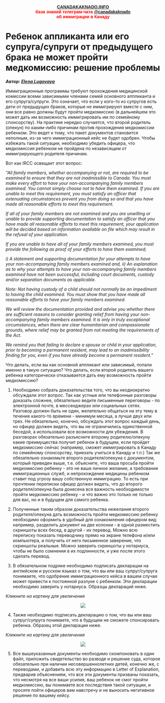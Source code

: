
<p style="color:red; font-family:arial; font-weight:800; text-align:center; font-size:1em; "><a href="https://canadakaknado.info">CANADAKAKNADO.INFO</a><br>база знаний телеграм-чата <a href="https://t.me/canadakaknado">@canadakaknado</a><br>об иммиграции в Канаду</p>

# __Ребенок аппликанта или его супруга/супруги от предыдущего брака не может пройти медкомиссию: решение проблемы__

__*Автор: [Elena Lugovaya](https://t.me/ElenaL0707)*__

Иммиграционные программы требуют прохождения медицинской комиссии всеми зависимыми членами семей основного аппликанта и его супруга/супруги. Это означает, что если у кого-то из супругов есть дети от предыдущих браков, которые не иммигрируют вместе с ним, они все равно должны будут пройти медкомиссию (в дальнейшем это может дать им возможность иммигрировать им по семейному спонсорству). На практике нередко случается, что второй родитель (опекун) по каким-либо причинам против прохождения медкомиссии ребенком. Это ведет к тому, что пакет документов становится неполным, из-за чего иммиграционный кейс не будет одобрен. Чтобы избежать такой ситуации, необходимо убедить офицера, что медкомиссия ребенком не пройдена по независящим от иммигрирующего родителя причинам. 

Вот как IRCC освещает этот вопрос:

*"All family members, whether accompanying or not, are required to be examined to ensure that they are not inadmissible to Canada. You must make every effort to have your non-accompanying family members examined. You cannot simply choose not to have them examined. If you are unable to meet this requirement, you must satisfy an officer that extenuating circumstances prevent you from doing so and that you have made all reasonable efforts to meet this requirement.*

*If all of your family members are not examined and you are unwilling or unable to provide supporting documentation to satisfy an officer that you have made all reasonable efforts to meet this requirement, your application will be decided based on information available on file which may result in the refusal of your application.*

*If you are unable to have all of your family members examined, you must provide the following as proof of your efforts to have them examined;*

*i) A statement and supporting documentation for your attempts to have your non-accompanying family members examined and,
ii) An explanation as to why your attempts to have your non-accompanying family members examined have not been successful, including court documents, custody and/or separation documents as applicable.* 

*Note: Not having custody of a child should not normally be an impediment to having the child examined. You must show that you have made all reasonable efforts to have your family members examined.* 

*We will review the documentation provided and advise you whether there are sufficient reasons to consider granting relief from having your non-accompanying family members examined. It is only in truly exceptional circumstances, when there are clear humanitarian and compassionate grounds, where relief may be granted from not meeting the requirements of the Act.*

*We remind you that failing to declare a spouse or child in your application, prior to becoming a permanent resident, may lead to an inadmissibility finding for you, even if you have already become a permanent resident."* 

Что делать, если вы как основной аппликант или зависимый, попали именно в такую ситуацию? Что делать, если второй родитель вашего ребенка категорически отказывается дать ему возможность пройти медкомиссию?

1. Необходимо собрать доказательства того, что вы неоднократно обсуждали этот вопрос. Так как устные или телефонные разговоры доказать сложнее, обязательно ведите письменные переговоры - по электронной почте, в мессенджерах или социальных сетях. Разговор должен быть не один, желательно общаться на эту тему в течение какого-то времени - минимум месяца, а лучше двух или трех. Не обязательно, конечно, обсуждать этот вопрос каждый день, но офицер должен видеть, что вы не ограничились единственной беседой, а использовали все возможности для убеждения. В разговорах обязательно разъясните второму родителю/опекуну какие преимущества получит ребенок в будущем, если пройдет медкомиссию сейчас (например, сможет иммигрировать в Канаду по семейному спонсорству, приехать учиться в Канаду и т.п.) Так же обязательно ознакомьте второго родителя/опекуна с документом, который приведен выше, т.е. объясните, что ваша просьба пройти медкомиссию ребенку - это не ваше личное желание, а требование иммиграционных служб, и непрохождение медицины ребенком ставит под угрозу вашу собственную иммиграцию. То есть при прочтении переписки офицер должен видеть, что до второго родителя/опекуна была донесена вся важность необходимости пройти медкомиссию ребенку - и что важно это только не только для вас, но и в будущем для самого ребенка.

2. Полученные таким образом доказательства нежелания второго родителя/опекуна дать возможность пройти медкомиссию ребенку необходимо оформить в удобный для ознакомления офицером вид: например, разделить документ на две колонки - в одной разместить скриншоты всех бесед, в другой - их перевод. Можно всю переписку показать переводчику прямо на экране телефона и/или компьютера, и получить от него письменное заверение, что скриншоты реальные. Можно заверить скриншоты у нотариуса, чтобы не было сомнения в их подлинности, и уже после этого сделать перевод. 

3. В обязательном подряке необходимо подписать декларации на английском и русском языках о том, что вы или ваш супруг/супруга понимаете, что одобрение иммиграционного кейса в вашем случае может привести к постоянной разлуке с ребенком. Эти декларации необходимо заверить у нотариуса. Образцы деклараций ниже.

_Кликните на картину для увеличения_ 
<p style="text-align: center;"><a href="https://canadakaknado.info/assets/images/declaration.jpg"><img src="https://canadakaknado.info/assets/images/declaration.jpg"></a></p> 


4. Также необходимо подписать декларацию о том, что вы или ваш супруг/супруга понимаете, что в будущем не сможете спонсировать ребенка. Образец этой декларации ниже. 

_Кликните на картину для увеличения_ 
<p style="text-align: center;"><a href="https://canadakaknado.info/assets/images/declaration-2.jpg"><img src="https://canadakaknado.info/assets/images/declaration-2.jpg"></a></p> 

5. Все вышеуказанные документы необходимо скомпоновать в один файл, приложить свидетельство во разводе и решение суда, которое обязательно при наличии несовершеннолетних детей, конечно же, с переводами, и добавить всю эту информацию в Letter of Explanation, предварив объяснением, что все эти документы призваны показать, что несмотря на все ваши усилия, ваш ребенок не смог пройти медкомиссию, вы понимаете все последствия такой ситуации, и просите пойти офицеров вам навстречу и не выносить негативное решение по вашему кейсу. 
